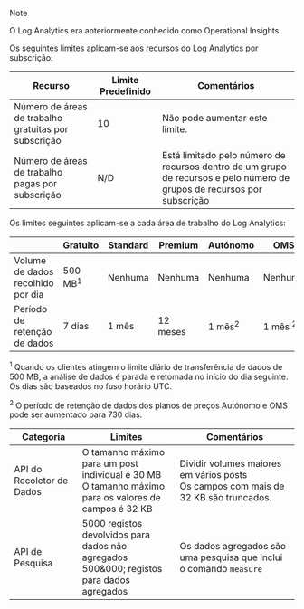 
>[!NOTE]
>O Log Analytics era anteriormente conhecido como Operational Insights.
>
>

Os seguintes limites aplicam-se aos recursos do Log Analytics por subscrição:

| Recurso | Limite Predefinido | Comentários
| --- | --- | --- |
| Número de áreas de trabalho gratuitas por subscrição | 10 | Não pode aumentar este limite. |
| Número de áreas de trabalho pagas por subscrição | N/D | Está limitado pelo número de recursos dentro de um grupo de recursos e pelo número de grupos de recursos por subscrição | 


Os limites seguintes aplicam-se a cada área de trabalho do Log Analytics:

|  | Gratuito | Standard | Premium | Autónomo | OMS |
| --- | --- | --- | --- | --- | --- |
| Volume de dados recolhido por dia |500 MB<sup>1</sup> |Nenhuma |Nenhuma | Nenhuma | Nenhuma
| Período de retenção de dados |7 dias |1 mês |12 meses | 1 mês<sup>2</sup> | 1 mês <sup>2</sup>|

<sup>1</sup> Quando os clientes atingem o limite diário de transferência de dados de 500 MB, a análise de dados é parada e retomada no início do dia seguinte. Os dias são baseados no fuso horário UTC.

<sup>2</sup> O período de retenção de dados dos planos de preços Autónomo e OMS pode ser aumentado para 730 dias.

| Categoria | Limites | Comentários
| --- | --- | --- |
| API do Recoletor de Dados | O tamanho máximo para um post individual é 30 MB<br>O tamanho máximo para os valores de campos é 32 KB | Dividir volumes maiores em vários posts<br>Os campos com mais de 32 KB são truncados. |
| API de Pesquisa | 5000 registos devolvidos para dados não agregados<br>500&000; registos para dados agregados | Os dados agregados são uma pesquisa que inclui o comando `measure`
 

